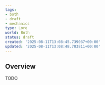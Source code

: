 ```yaml
---
tags:
- both
- draft
- mechanics
type: Lore
world: Both
status: draft
created: '2025-08-11T13:08:45.739037+00:00'
updated: '2025-08-11T13:08:48.703811+00:00'
---
```



## Overview

TODO

